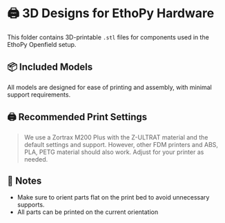 # 🖨️ 3D Designs for EthoPy Hardware

This folder contains 3D-printable `.stl` files for components used in the EthoPy Openfield setup.

## 📦 Included Models
<!--
- `base.stl` – Main mounting base
- `center_port.stl` – Center nose-poke port
- `lick_port.stl` – Mount for lick detection module
- `screen_stand.stl` – Stand for screen placement
- `speaker_hold.stl` – Bracket for securing a speaker -->

All models are designed for ease of printing and assembly, with minimal support requirements.

## 🖨️ Recommended Print Settings

<!-- - **Layer Height:** `0.2mm`
- **Infill:** `15–25%`
- **Supports:** Not required (unless otherwise noted)
- **Material:** ABS has been tested but PLA, PETG should also work
- **Print Speed:** `50–60 mm/s`
- **Wall Line Count:** `2–3`
- **Top/Bottom Layers:** `4–5` for strength -->

> We use a Zortrax M200 Plus with the Z-ULTRAT material and the default settings and support. However, other FDM printers and ABS, PLA, PETG material should also work. Adjust for your printer as needed.

## 📌 Notes

- Make sure to orient parts flat on the print bed to avoid unnecessary supports.
- All parts can be printed on the current orientation
